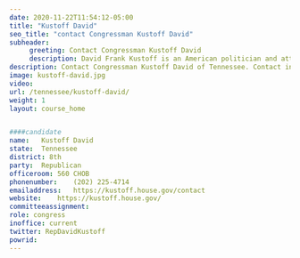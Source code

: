 ```yaml
---
date: 2020-11-22T11:54:12-05:00
title: "Kustoff David"
seo_title: "contact Congressman Kustoff David"
subheader:
     greeting: Contact Congressman Kustoff David 
     description: David Frank Kustoff is an American politician and attorney. He is a United States Representative from Tennessee, as a Republican. He served as a United States Attorney for the Western District of Tennessee from 2006 until 2008.
description: Contact Congressman Kustoff David of Tennessee. Contact information for Kustoff David includes email address, phone number, and mailing address.
image: kustoff-david.jpg
video: 
url: /tennessee/kustoff-david/
weight: 1
layout: course_home


####candidate
name:	Kustoff David
state:	Tennessee
district: 8th
party:	Republican
officeroom:	560 CHOB
phonenumber:	(202) 225-4714	
emailaddress:	https://kustoff.house.gov/contact
website:	https://kustoff.house.gov/
committeeassignment: 
role: congress
inoffice: current
twitter: RepDavidKustoff
powrid: 
---
```



